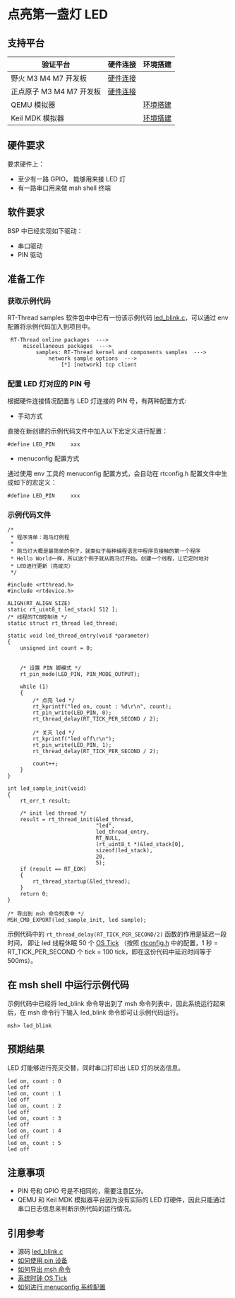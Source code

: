 # 点亮第一盏灯 LED

## 支持平台

| 验证平台                 | 硬件连接     | 环境搭建    |
| ------------------------ | ---- | ---- |
| 野火 M3 M4 M7 开发板     | [硬件连接]()     |      |
| 正点原子 M3 M4 M7 开发板 | [硬件连接]()      |      |
| QEMU 模拟器              |      | [环境搭建]()      |
| Keil MDK 模拟器          |      | [环境搭建]()     |

## 硬件要求

要求硬件上：

* 至少有一路 GPIO， 能够用来接 LED 灯
* 有一路串口用来做 msh shell 终端

## 软件要求

BSP 中已经实现如下驱动：

* 串口驱动
* PIN 驱动

## 准备工作

### 获取示例代码

RT-Thread samples 软件包中中已有一份该示例代码 [led_blink.c]()，可以通过 env 配置将示例代码加入到项目中。

```
 RT-Thread online packages  --->
     miscellaneous packages  --->
         samples: RT-Thread kernel and components samples  --->
             network sample options  --->
                 [*] [network] tcp client
```

### 配置 LED 灯对应的 PIN 号

根据硬件连接情况配置与 LED 灯连接的 PIN 号，有两种配置方式:

* 手动方式

直接在新创建的示例代码文件中加入以下宏定义进行配置：

```{.c}
#define LED_PIN     xxx
```

* menuconfig 配置方式

通过使用 env 工具的 menuconfig 配置方式，会自动在 rtconfig.h 配置文件中生成如下的宏定义：

```{.c}
#define LED_PIN     xxx
```

### 示例代码文件

```{.c}
/*
 * 程序清单：跑马灯例程
 *
 * 跑马灯大概是最简单的例子，就类似于每种编程语言中程序员接触的第一个程序
 * Hello World一样，所以这个例子就从跑马灯开始。创建一个线程，让它定时地对
 * LED进行更新（亮或灭）
 */

#include <rtthread.h>
#include <rtdevice.h>

ALIGN(RT_ALIGN_SIZE)
static rt_uint8_t led_stack[ 512 ];
/* 线程的TCB控制块 */
static struct rt_thread led_thread;

static void led_thread_entry(void *parameter)
{
    unsigned int count = 0;


    /* 设置 PIN 脚模式 */
    rt_pin_mode(LED_PIN, PIN_MODE_OUTPUT);

    while (1)
    {
        /* 点亮 led */
        rt_kprintf("led on, count : %d\r\n", count);
        rt_pin_write(LED_PIN, 0);
        rt_thread_delay(RT_TICK_PER_SECOND / 2); 

        /* 关灭 led */
        rt_kprintf("led off\r\n");
        rt_pin_write(LED_PIN, 1);
        rt_thread_delay(RT_TICK_PER_SECOND / 2);

        count++;
    }
}

int led_sample_init(void)
{
    rt_err_t result;

    /* init led thread */
    result = rt_thread_init(&led_thread,
                            "led",
                            led_thread_entry,
                            RT_NULL,
                            (rt_uint8_t *)&led_stack[0],
                            sizeof(led_stack),
                            20,
                            5);
    if (result == RT_EOK)
    {
        rt_thread_startup(&led_thread);
    }
    return 0;
}

/* 导出到 msh 命令列表中 */
MSH_CMD_EXPORT(led_sample_init, led sample);

```

示例代码中的 `rt_thread_delay(RT_TICK_PER_SECOND/2)` 函数的作用是延迟一段时间， 即让 led 线程休眠 50 个 [OS Tick](os_tick.md) （按照 [rtconfig.h](rtconfig.md) 中的配置，1 秒 = RT_TICK_PER_SECOND 个 tick = 100 tick，即在这份代码中延迟时间等于 500ms）。

## 在 msh shell 中运行示例代码

示例代码中已经将 led_blink 命令导出到了 msh 命令列表中，因此系统运行起来后，在 msh 命令行下输入 led_blink 命令即可让示例代码运行。

```{.c}
msh> led_blink
```

## 预期结果

LED 灯能够进行亮灭交替，同时串口打印出 LED 灯的状态信息。

```{.c}
led on, count : 0
led off
led on, count : 1
led off
led on, count : 2
led off
led on, count : 3
led off
led on, count : 4
led off
led on, count : 5
led off
```

## 注意事项

* PIN 号和 GPIO 号是不相同的，需要注意区分。
* QEMU 和 Keil MDK 模拟器平台因为没有实际的 LED 灯硬件，因此只能通过串口日志信息来判断示例代码的运行情况。

## 引用参考

* 源码 [led_blink.c]()
* [如何使用 pin 设备](../../../../topics/driver/pin/user-guide.md)
* [如何导出 msh 命令]()
* [系统时钟 OS Tick]()
* [如何进行 menuconfig 系统配置]()
